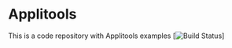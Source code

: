 # Applitools
This is a code repository with Applitools examples
[![Build Status](https://nadvolodkin.visualstudio.com/_apis/public/build/definitions/747a0bfa-74a4-49cb-8d9c-24512d283d34/2/badge)]
